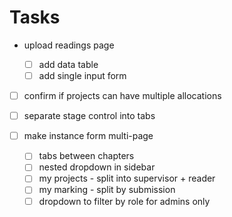 # Tasks

- upload readings page

  - [ ] add data table
  - [ ] add single input form

- [ ] confirm if projects can have multiple allocations

- [ ] separate stage control into tabs

- [ ] make instance form multi-page

  - [ ] tabs between chapters
  - [ ] nested dropdown in sidebar
  - [ ] my projects - split into supervisor + reader
  - [ ] my marking - split by submission
  - [ ] dropdown to filter by role for admins only
